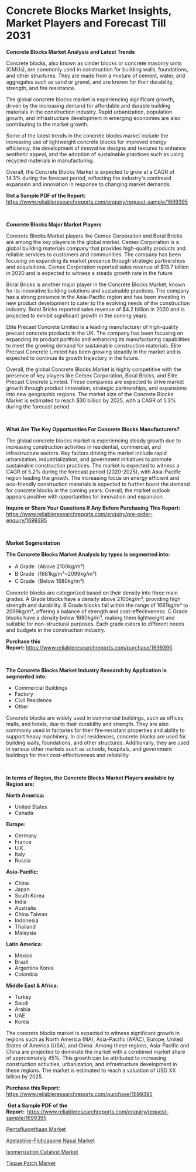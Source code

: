 <p><h1>Concrete Blocks Market Insights, Market Players and Forecast Till 2031</h1></p><p><strong>Concrete Blocks Market Analysis and Latest Trends</strong></p>
<p><p>Concrete blocks, also known as cinder blocks or concrete masonry units (CMUs), are commonly used in construction for building walls, foundations, and other structures. They are made from a mixture of cement, water, and aggregates such as sand or gravel, and are known for their durability, strength, and fire resistance.</p><p>The global concrete blocks market is experiencing significant growth, driven by the increasing demand for affordable and durable building materials in the construction industry. Rapid urbanization, population growth, and infrastructure development in emerging economies are also contributing to the market growth.</p><p>Some of the latest trends in the concrete blocks market include the increasing use of lightweight concrete blocks for improved energy efficiency, the development of innovative designs and textures to enhance aesthetic appeal, and the adoption of sustainable practices such as using recycled materials in manufacturing.</p><p>Overall, the Concrete Blocks Market is expected to grow at a CAGR of 14.3% during the forecast period, reflecting the industry's continued expansion and innovation in response to changing market demands.</p></p>
<p><strong>Get a Sample PDF of the Report:&nbsp;</strong> <a href="https://www.reliableresearchreports.com/enquiry/request-sample/1699395">https://www.reliableresearchreports.com/enquiry/request-sample/1699395</a></p>
<p>&nbsp;</p>
<p><strong>Concrete Blocks Major Market Players</strong></p>
<p><p>Concrete Blocks Market players like Cemex Corporation and Boral Bricks are among the key players in the global market. Cemex Corporation is a global building materials company that provides high-quality products and reliable services to customers and communities. The company has been focusing on expanding its market presence through strategic partnerships and acquisitions. Cemex Corporation reported sales revenue of $13.7 billion in 2020 and is expected to witness a steady growth rate in the future.</p><p>Boral Bricks is another major player in the Concrete Blocks Market, known for its innovative building solutions and sustainable practices. The company has a strong presence in the Asia-Pacific region and has been investing in new product development to cater to the evolving needs of the construction industry. Boral Bricks reported sales revenue of $4.2 billion in 2020 and is projected to exhibit significant growth in the coming years.</p><p>Elite Precast Concrete Limited is a leading manufacturer of high-quality precast concrete products in the UK. The company has been focusing on expanding its product portfolio and enhancing its manufacturing capabilities to meet the growing demand for sustainable construction materials. Elite Precast Concrete Limited has been growing steadily in the market and is expected to continue its growth trajectory in the future.</p><p>Overall, the global Concrete Blocks Market is highly competitive with the presence of key players like Cemex Corporation, Boral Bricks, and Elite Precast Concrete Limited. These companies are expected to drive market growth through product innovation, strategic partnerships, and expansions into new geographic regions. The market size of the Concrete Blocks Market is estimated to reach $30 billion by 2025, with a CAGR of 5.3% during the forecast period.</p></p>
<p>&nbsp;</p>
<p><strong>What Are The Key Opportunities For Concrete Blocks Manufacturers?</strong></p>
<p><p>The global concrete blocks market is experiencing steady growth due to increasing construction activities in residential, commercial, and infrastructure sectors. Key factors driving the market include rapid urbanization, industrialization, and government initiatives to promote sustainable construction practices. The market is expected to witness a CAGR of 5.2% during the forecast period (2020-2025), with Asia-Pacific region leading the growth. The increasing focus on energy efficient and eco-friendly construction materials is expected to further boost the demand for concrete blocks in the coming years. Overall, the market outlook appears positive with opportunities for innovation and expansion.</p></p>
<p><strong>Inquire or Share Your Questions If Any Before Purchasing This Report:</strong> <a href="https://www.reliableresearchreports.com/enquiry/pre-order-enquiry/1699395">https://www.reliableresearchreports.com/enquiry/pre-order-enquiry/1699395</a></p>
<p>&nbsp;</p>
<p><strong>Market Segmentation</strong></p>
<p><strong>The Concrete Blocks Market Analysis by types is segmented into:</strong></p>
<p><ul><li>A Grade（Above 2100kg/m³)</li><li>B Grade（1681kg/m³~2099kg/m³)</li><li>C Grade（Below 1680kg/m³)</li></ul></p>
<p><p>Concrete blocks are categorized based on their density into three main grades. A Grade blocks have a density above 2100kg/m³, providing high strength and durability. B Grade blocks fall within the range of 1681kg/m³ to 2099kg/m³, offering a balance of strength and cost-effectiveness. C Grade blocks have a density below 1680kg/m³, making them lightweight and suitable for non-structural purposes. Each grade caters to different needs and budgets in the construction industry.</p></p>
<p><strong>Purchase this Report:&nbsp;</strong><a href="https://www.reliableresearchreports.com/purchase/1699395">https://www.reliableresearchreports.com/purchase/1699395</a></p>
<p>&nbsp;</p>
<p><strong>The Concrete Blocks Market Industry Research by Application is segmented into:</strong></p>
<p><ul><li>Commercial Buildings</li><li>Factory</li><li>Civil Residence</li><li>Other</li></ul></p>
<p><p>Concrete blocks are widely used in commercial buildings, such as offices, malls, and hotels, due to their durability and strength. They are also commonly used in factories for their fire-resistant properties and ability to support heavy machinery. In civil residences, concrete blocks are used for building walls, foundations, and other structures. Additionally, they are used in various other markets such as schools, hospitals, and government buildings for their cost-effectiveness and reliability.</p></p>
<p>&nbsp;</p>
<p><strong>In terms of Region, the Concrete Blocks Market Players available by Region are:</strong></p>
<p>
    <p> <strong> North America: </strong>
        <ul>
            <li>United States</li>
            <li>Canada</li>
        </ul>
        </p> 
    <p> <strong> Europe: </strong>
        <ul>
            <li>Germany</li>
            <li>France</li>
            <li>U.K.</li>
            <li>Italy</li>
            <li>Russia</li>
        </ul>
        </p> 
    <p> <strong> Asia-Pacific: </strong>
        <ul>
            <li>China</li>
            <li>Japan</li>
            <li>South Korea</li>
            <li>India</li>
            <li>Australia</li>
            <li>China Taiwan</li>
            <li>Indonesia</li>
            <li>Thailand</li>
            <li>Malaysia</li>
        </ul>
        </p> 
    <p> <strong> Latin America: </strong>
        <ul>
            <li>Mexico</li>
            <li>Brazil</li>
            <li>Argentina Korea</li>
            <li>Colombia</li>
        </ul>
        </p> 
    <p> <strong> Middle East & Africa: </strong>
        <ul>
            <li>Turkey</li>
            <li>Saudi</li>
            <li>Arabia</li>
            <li>UAE</li>
            <li>Korea</li>
        </ul>
    </p>
    </p>
<p><p>The concrete blocks market is expected to witness significant growth in regions such as North America (NA), Asia-Pacific (APAC), Europe, United States of America (USA), and China. Among these regions, Asia-Pacific and China are projected to dominate the market with a combined market share of approximately 45%. This growth can be attributed to increasing construction activities, urbanization, and infrastructure development in these regions. The market is estimated to reach a valuation of USD XX billion by 2025.</p></p>
<p><strong>Purchase this Report: </strong><a href="https://www.reliableresearchreports.com/purchase/1699395">https://www.reliableresearchreports.com/purchase/1699395</a></p>
<p>&nbsp;<strong>Get a Sample PDF of the Report:&nbsp;&nbsp;</strong><a href="https://www.reliableresearchreports.com/enquiry/request-sample/1699395">https://www.reliableresearchreports.com/enquiry/request-sample/1699395</a></p>
<p><strong></strong></p>
<p><p><a href="https://spotless-saver-8fd.notion.site/Pentafluorethaan-Market-Dynamics-2024-2031-Also-about-Its-Market-Trends-Projections-and-Opportuni-505f79f7b1ca49b4a8635550b5faf8ca">Pentafluorethaan Market</a></p><p><a href="https://view.publitas.com/reportprime-1/azelastine-fluticasone-nasal-market-size-and-examines-its-market-scope-with-a-primary-focus-on-growth-opportunities-and-forecasted-trends-spanning-from-2023-to-2030/">Azelastine-Fluticasone Nasal Market</a></p><p><a href="https://github.com/singletonthaxterkelliehr2df/Market-Research-Report-List-1/blob/main/isomerization-catalyst-market.md">Isomerization Catalyst Market</a></p><p><a href="https://github.com/RichRobinson5/Market-Research-Report-List-4/blob/main/tissue-patch-market.md">Tissue Patch Market</a></p></p>